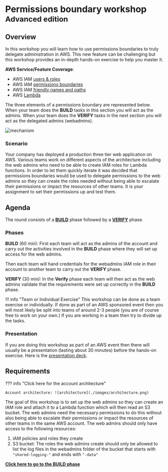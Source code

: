 # Permissions boundary workshop <small> Advanced edition </small>
## Overview

In this workshop you will learn how to use permissions boundaries to truly delegate administration in AWS. This new feature can be challenging but this workshop provides an in-depth hands-on exercise to help you master it.

**AWS Service/Feature Coverage**: 

* AWS IAM <a href="https://docs.aws.amazon.com/IAM/latest/UserGuide/id.html" target="_blank">users & roles</a>
* AWS IAM <a href="https://docs.aws.amazon.com/IAM/latest/UserGuide/access_policies_boundaries.html" target="_blank">permissions boundaries</a> 
* AWS IAM <a href="https://docs.aws.amazon.com/IAM/latest/UserGuide/reference_identifiers.html" target="_blank">friendly names and paths</a>
* AWS <a href="https://docs.aws.amazon.com/lambda/latest/dg/welcome.html" target="_blank">Lambda</a>

The three elements of a permissions boundary are represented below. When your team does the **BUILD** tasks in this section you will act as the admins. When your team does the **VERIFY** tasks in the next section you will act as the delegated admins (webadmins).  

![mechanism](./images/permission-boundaries.png)

### Scenario

Your company has deployed a production three tier web application on AWS. Various teams work on different aspects of the architecture including the web admins who need to be able to create IAM roles for Lambda functions. In order to let them quickly iterate it was decided that permissions boundaries would be used to delegate permissions to the web admins so they can create the roles needed without being able to escalate their permissions or impact the resources of other teams. It is your assignment to set their permissions up and test them.
 
## Agenda

The round consists of a <a href="./build/" target="_blank">**BUILD**</a> phase followed by a <a href="./verify/" target="_blank">**VERIFY**</a> phase. 

### Phases 
**BUILD** (60 min): First each team will act as the admins of the account and carry out the activities involved in the **BUILD** phase where they will set up access for the web admins. 

Then each team will hand credentials for the webadmins IAM role in their account to another team to carry out the **VERIFY** phase. 

**VERIFY** (30 min): In the **Verify** phase each team will then act as the web admins validate that the requirements were set up correctly in the **BUILD** phase.

!!! info "Team or Individual Exercise"
	This workshop can be done as a team exercise or individually. If done as part of an AWS sponsored event then you will most likely be split into teams of around 2-3 people (you are of course free to work on your own.) If you are working in a team then try to divide up the tasks. 

### Presentation

If you are doing this workshop as part of an AWS event then there will usually be a presentation (lasting about 30 minutes) before the hands-on exercise. Here is the <a href="./presentation.pdf" target="_blank">presentation deck</a>.

## Requirements

??? info "Click here for the account architecture"

	Account architecture: ![architecture](./images/architecture.png)

The goal of this workshop is to set up the web admins so they can create an IAM role and attach it to a Lambda function which will then read an S3 bucket. The web admins need the necessary permissions to do this without also being able to escalate their permissions or impact the resources of other teams in the same AWS account. The web admins should only have access to the following resources:

1. IAM policies and roles they create 
2. S3 bucket: The roles the web admins create should only be allowed to list the log files in the webadmins folder of the bucket that starts with `"shared-logging-"` and ends with `"-data"`

<large>**[Click here to go to the BUILD phase](./build.md)**</large>